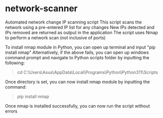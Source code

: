 # network-scanner
Automated network change IP scanning script
This script scans the network using a pre-entered IP list for any changes
New IPs detected and IPs removed are returned as output in the application
The script uses Nmap to perform a network scan (not inclusive of ports)

To install nmap module in Python, you can open up terminal and input "pip install nmap"
Alternatively, if the above fails, you can open up windows command prompt and navigate to Python scripts folder by inputting the following:

>cd C:\Users\Asus\AppData\Local\Programs\Python\Python311\Scripts

Once directory is set, you can now install nmap module by inputting the command:

> pip install nmap

Once nmap is installed successfully, you can now run the script without errors

